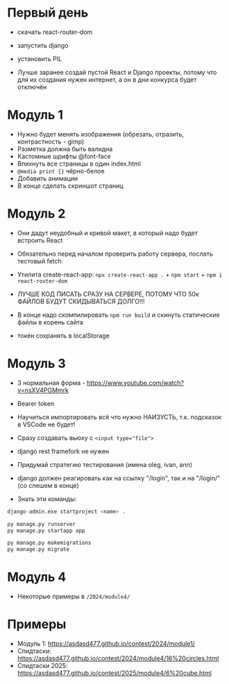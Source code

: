 # Первый день
- скачать react-router-dom
- запустить django
- установить PIL

- Лучше заранее создай пустой React и Django проекты, потому что для их создания нужен интернет, а он в дни конкурса будет отключён



# Модуль 1
- Нужно будет менять изображения (обрезать, отразить, контрастность - gimp)
- Разметка должна быть валидна
- Кастомные шрифты @font-face
- Впихнуть все страницы в один index.html
- `@media print {}` чёрно-белое
- Добавить анимации
- В конце сделать скриншот страниц



# Модуль 2
- Они дадут неудобный и кривой макет, в который надо будет встроить React

- Обязательно перед началом проверить работу сервера, послать тестовый fetch
- Утилита create-react-app: `npx create-react-app .` + `npm start` + `npm i react-router-dom`

- ЛУЧШЕ КОД ПИСАТЬ СРАЗУ НА СЕРВЕРЕ, ПОТОМУ ЧТО 50к ФАЙЛОВ БУДУТ СКИДЫВАТЬСЯ ДОЛГО!!!
- В конце надо скомпилировать `npm run build` и скинуть статические файлы в корень сайта

- токен сохранять в localStorage



# Модуль 3
- 3 нормальная форма - https://www.youtube.com/watch?v=nsXV4PGMmrk

- Bearer token
- Научиться импортировать всё что нужно НАИЗУСТЬ, т.к. подсказок в VSCode не будет!
- Сразу создавать вьюху с `<input type="file">`

- django rest framefork не нужен
- Придумай стратегию тестирования (имена oleg, ivan, ann)

- django должен реагировать как на ссылку "/login", так и на "/login/" (со слешем в конце)

- Знать эти команды:
```py
django-admin.exe startproject <name> .

py manage.py runserver
py manage.py startapp app

py manage.py makemigrations
py manage.py migrate
```



# Модуль 4
- Некоторые примеры в `/2024/module4/`



# Примеры
- Модуль 1: https://asdasd477.github.io/contest/2024/module1/
- Спидтаски: https://asdasd477.github.io/contest/2024/module4/16%20circles.html
- Спидтаски 2025: https://asdasd477.github.io/contest/2025/module4/6%20cube.html

